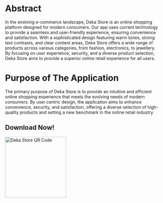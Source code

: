 # Abstract

In the evolving e-commerce landscape, Deka Store is an online shopping platform designed for modern consumers. Our app uses current technology to provide a seamless and user-friendly experience, ensuring convenience and satisfaction. With a sophisticated design featuring warm tones, strong text contrasts, and clear content areas, Deka Store offers a wide range of products across various categories, from fashion, electronics, to jewellery. By focusing on user experience, security, and a diverse product selection, Deka Store aims to provide a superior online retail experience for all users.

# Purpose of The Application

The primary purpose of Deka Store is to provide an intuitive and efficient online shopping experience that meets the evolving needs of modern consumers. By user centric design, the application aims to enhance convenience, security, and satisfaction, offering a diverse selection of high-quality products and setting a new benchmark in the online retail industry.

## Download Now!

<img src="https://github.com/Daffaaditya2807/online-store-app-grup3/assets/61442383/c3acd2a2-6f12-4e4d-8969-18f4d9a50817" alt="Deka Store QR Code" width="200">



